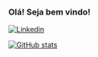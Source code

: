 ### Olá! Seja bem vindo!

[![Linkedin](	https://img.shields.io/badge/LinkedIn-0077B5?style=for-the-badge&logo=linkedin&logoColor=white)](https://www.linkedin.com/in/luanfmendes/)

[![GitHub stats](https://github-readme-stats.vercel.app/api?username=luanfmendes)](https://github.com/luanfmendes/github-readme-stats)

<div style="display: inline_block"><br/>
    <img align="center" alt="" src="https://img.shields.io/badge/HTML5-E34F26?style=for-the-badge&logo=html5&logoColor=white" />
    <img align="center" alt="" src="https://img.shields.io/badge/CSS-239120?&style=for-the-badge&logo=css3&logoColor=white" />
    <img align="center" alt="" src="https://img.shields.io/badge/JavaScript-F7DF1E?style=for-the-badge&logo=javascript&logoColor=black" />
    <img align="center" alt="" src="https://img.shields.io/badge/Java-ED8B00?style=for-the-badge&logo=openjdk&logoColor=white" />
    <img align="center" alt="" src="https://img.shields.io/badge/Spring-6DB33F?style=for-the-badge&logo=spring&logoColor=white" />
    <img align="center" alt="" src="https://img.shields.io/badge/Oracle-F80000?style=for-the-badge&logo=Oracle&logoColor=white" />
    <img align="center" alt="" src="https://img.shields.io/badge/Amazon_AWS-232F3E?style=for-the-badge&logo=amazon-aws&logoColor=white" />
</div><br/>




